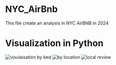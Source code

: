 # NYC_AirBnb
This file create an analysis in NYC AirBNB in 2024

# Visualization in Python
![visulaisation by bed](https://github.com/user-attachments/assets/59d9ad3e-ce66-4bde-848f-8b10fc275c04)
![by location](https://github.com/user-attachments/assets/feb795e6-0d8d-4ef0-8303-3a4944c5a850)
![local review](https://github.com/user-attachments/assets/509f854b-b605-4980-b6e0-c630d33ccbf1)
